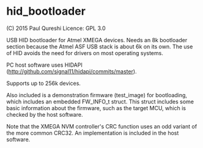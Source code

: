 # hid_bootloader

(C) 2015 Paul Qureshi
Licence: GPL 3.0

USB HID bootloader for Atmel XMEGA devices. Needs an 8k bootloader section because the Atmel ASF USB stack is about 6k on its own. The use of HID avoids the need for drivers on most operating systems.

PC host software uses HIDAPI (http://github.com/signal11/hidapi/commits/master).

Supports up to 256k devices.

Also included is a demonstration firmware (test_image) for bootloading, which includes an embedded FW_INFO_t struct. This struct includes some basic information about the firmware, such as the target MCU, which is checked by the host software.

Note that the XMEGA NVM controller's CRC function uses an odd variant of the more common CRC32. An implementation is included in the host software.
